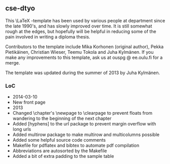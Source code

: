 ## cse-dtyo

This \LaTeX -template has been used by various people at department 
since the late 1990's, and has slowly improved over time.  It is still 
somewhat rough at the edges, but hopefully will be helpful in reducing 
some of the pain involved in writing a diploma thesis.

Contributors to the template include Mika Korhonen (original author), 
Pekka Pietikäinen, Christian Wieser, Teemu Tokola and Juha Kylmänen.  If 
you make any improvements to this template, ask us at ouspg @ ee.oulu.fi 
for a merge.

The template was updated during the summer of 2013 by Juha Kylmänen.

### LoC

 * 2014-03-10
  * New front page
 * 2013
  * Changed \chapter's \newpage to \clearpage to prevent floats from wandering to the beginning of the next chapter
  * Added [hyphens] to the url package to prevent margin overflow with long urls
  * Added multirow package to make multirow and multicolumns possible
  * Added some helpful source code comments
  * Makefile for pdflatex and bibtex to automate pdf compilation
  * Abbreviations are autosorted by the Makefile
  * Added a bit of extra padding to the sample table

